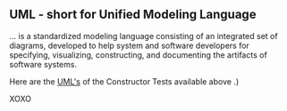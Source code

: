 ## UML - short for Unified Modeling Language
... is a standardized modeling language consisting of an integrated set of diagrams, developed to help system and software developers for specifying, visualizing, constructing, and documenting the artifacts of software systems.

Here are the [UML's]([http://a.com](https://docs.google.com/presentation/d/1JibO8fBfLn3jWMtM-PT-FTdSC7mnzIl2r57sU8_HnQo/edit?usp=sharing)https://docs.google.com/presentation/d/1JibO8fBfLn3jWMtM-PT-FTdSC7mnzIl2r57sU8_HnQo/edit?usp=sharing) of the Constructor Tests available above .)

XOXO
